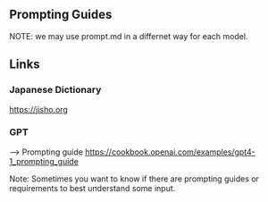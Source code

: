 ## Prompting Guides

NOTE: we may use prompt.md in a differnet way for each model.

## Links
### Japanese Dictionary
https://jisho.org
### GPT
--> Prompting guide
https://cookbook.openai.com/examples/gpt4-1_prompting_guide

Note: Sometimes you want to know if there are prompting guides or requirements to best understand some input.